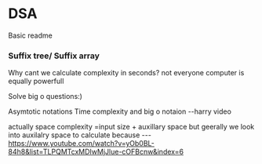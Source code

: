 # DSA
Basic readme



<h3>Suffix tree/ Suffix array</h3>

Why cant we calculate complexity in seconds?
not everyone computer is equally powerfull



Solve big o questions:)

Asymtotic notations
Time complexity and big o notaion --harry video

actually space complexity =input size + auxillary space
but geerally we look into auxilalry space to calculate because ---
https://www.youtube.com/watch?v=yOb0BL-84h8&list=TLPQMTcxMDIwMjJlue-cOFBcnw&index=6
